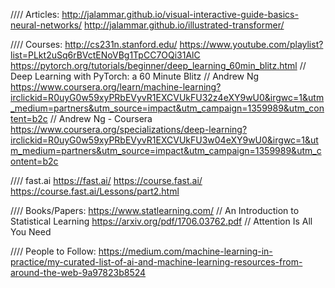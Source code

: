 //// Articles:
http://jalammar.github.io/visual-interactive-guide-basics-neural-networks/
http://jalammar.github.io/illustrated-transformer/

//// Courses:
http://cs231n.stanford.edu/
https://www.youtube.com/playlist?list=PLkt2uSq6rBVctENoVBg1TpCC7OQi31AlC
https://pytorch.org/tutorials/beginner/deep_learning_60min_blitz.html // Deep Learning with PyTorch: a 60 Minute Blitz
// Andrew Ng
https://www.coursera.org/learn/machine-learning?irclickid=R0uyG0w59xyPRbEVyvR1EXCVUkFU32z4eXY9wU0&irgwc=1&utm_medium=partners&utm_source=impact&utm_campaign=1359989&utm_content=b2c // Andrew Ng - Coursera
https://www.coursera.org/specializations/deep-learning?irclickid=R0uyG0w59xyPRbEVyvR1EXCVUkFU3w04eXY9wU0&irgwc=1&utm_medium=partners&utm_source=impact&utm_campaign=1359989&utm_content=b2c


//// fast.ai
https://fast.ai/
https://course.fast.ai/
https://course.fast.ai/Lessons/part2.html

//// Books/Papers:
https://www.statlearning.com/         // An Introduction to Statistical Learning
https://arxiv.org/pdf/1706.03762.pdf  // Attention Is All You Need

//// People to Follow:
https://medium.com/machine-learning-in-practice/my-curated-list-of-ai-and-machine-learning-resources-from-around-the-web-9a97823b8524

